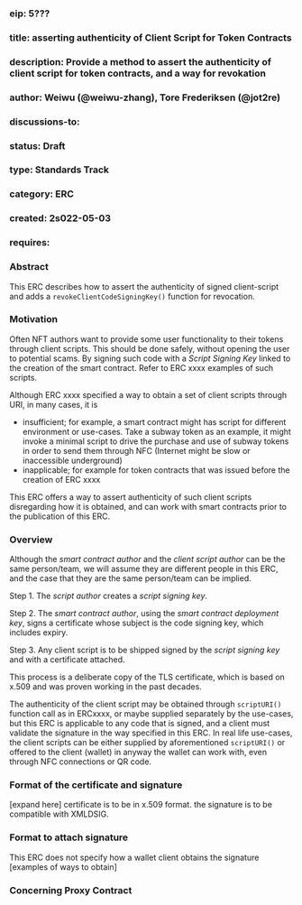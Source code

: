 ### eip: 5???

### title: asserting authenticity of Client Script for Token Contracts

### description: Provide a method to assert the authenticity of client script for token contracts, and a way for revokation

### author: Weiwu (@weiwu-zhang), Tore Frederiksen (@jot2re)

### discussions-to:

### status: Draft

### type: Standards Track

### category: ERC

### created: 2s022-05-03

### requires: 

### Abstract

This ERC describes how to assert the authenticity of signed client-script and adds a `revokeClientCodeSigningKey()` function for revocation.

### Motivation

Often NFT authors want to provide some user functionality to their tokens through client scripts. This should be done safely, without opening the user to potential scams. By signing such code with a *Script Signing Key* linked to the creation of the smart contract. Refer to ERC xxxx examples of such scripts.

Although ERC xxxx specified a way to obtain a set of client scripts through URI, in many cases, it is

- insufficient; for example, a smart contract might has script for different environment or use-cases. Take a subway token as an example, it might invoke a minimal script to drive the purchase and use of subway tokens in order to send them through NFC (Internet might be slow or inaccessible underground)
- inapplicable; for example for token contracts that was issued before the creation of ERC xxxx

This ERC offers a way to assert authenticity of such client scripts disregarding how it is obtained, and can work with smart contracts prior to the publication of this ERC.

### Overview

Although the *smart contract author* and the *client script author* can be the same person/team, we will assume they are different people in this ERC, and the case that they are the same person/team can be implied.

Step 1. The *script author* creates a *script signing key*.

Step 2. The *smart contract author*, using the *smart contract deployment key*, signs a certificate whose subject is the code signing key, which includes expiry.

Step 3. Any client script is to be shipped signed by the *script signing key* and with a certificate attached.

This process is a deliberate copy of the TLS certificate, which is based on x.509 and was proven working in the past decades.

The authenticity of the client script may be obtained through `scriptURI()` function call as in ERCxxxx, or maybe supplied separately by the use-cases, but this ERC is applicable to any code that is signed, and a client must validate the signature in the way specified in this ERC. In real life use-cases, the client scripts can be either supplied by aforementioned `scriptURI()` or offered to the client (wallet) in anyway the wallet can work with, even through NFC connections or QR code.

### Format of the certificate and signature

[expand here] certificate is to be in x.509 format. the signature is to be compatible with XMLDSIG.

### Format to attach signature

This ERC does not specify how a wallet client obtains the signature [examples of ways to obtain]

### Concerning Proxy Contract



